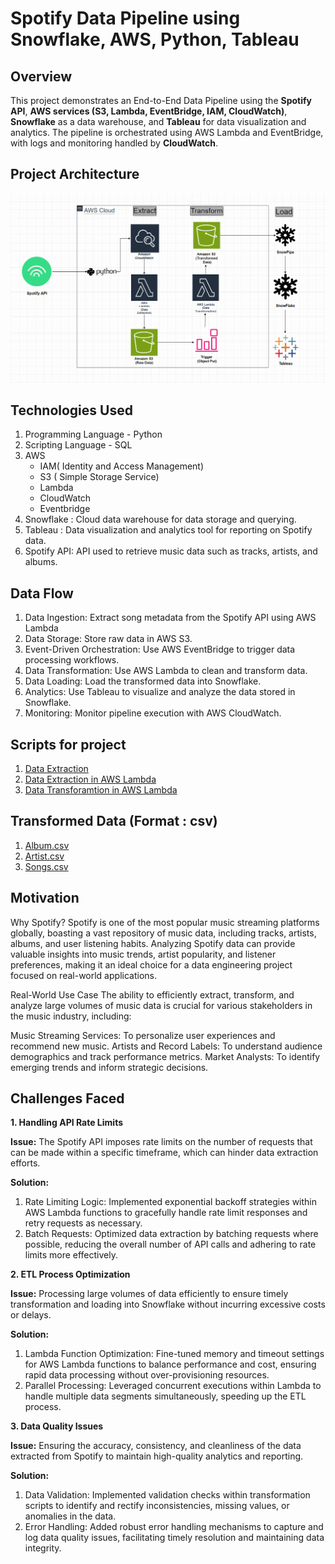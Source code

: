 # Spotify Data Pipeline using Snowflake, AWS, Python, Tableau

## **Overview** 

This project demonstrates an End-to-End Data Pipeline using the **Spotify API**, 
**AWS services (S3, Lambda, EventBridge, IAM, CloudWatch)**, **Snowflake** as a data warehouse, 
and **Tableau** for data visualization and analytics. 
The pipeline is orchestrated using AWS Lambda and EventBridge, with logs and monitoring handled by **CloudWatch**.

## Project Architecture
![End-To-End Project Architecture](https://github.com/Adwait0043/spotify-end-to-end-data-engineering-project-using-aws-snowflake/blob/main/End-to-End-Architecture.png)



## Technologies Used
1. Programming Language - Python
2. Scripting Language - SQL
3. AWS
   - IAM( Identity and Access Management)
   - S3 ( Simple Storage Service)
   - Lambda
   - CloudWatch
   - Eventbridge
4. Snowflake : Cloud data warehouse for data storage and querying.
5. Tableau : Data visualization and analytics tool for reporting on Spotify data.
6. Spotify API: API used to retrieve music data such as tracks, artists, and albums.

## Data Flow
1. Data Ingestion: Extract song metadata from the Spotify API using AWS Lambda
2. Data Storage: Store raw data in AWS S3.
3. Event-Driven Orchestration: Use AWS EventBridge to trigger data processing workflows.
4. Data Transformation: Use AWS Lambda to clean and transform data.
5. Data Loading: Load the transformed data into Snowflake.
6. Analytics: Use Tableau to visualize and analyze the data stored in Snowflake.
7. Monitoring: Monitor pipeline execution with AWS CloudWatch.

## Scripts for project 
1. [Data Extraction ](Data_Extraction_From_Spotify_API_Using_Python.ipynb)
2. [Data Extraction in AWS Lambda](Data_Extraction_Source_Code_AWS_Lambda.ipynb)
3. [Data Transforamtion in AWS Lambda](Data_Transformation_Source_Code_AWS_Lambda.ipynb)

## Transformed Data (Format : csv)
1. [Album.csv](https://github.com/Adwait0043/spotify-end-to-end-data-engineering-project-using-aws-snowflake/blob/main/album_transformed_2024-10-03%2019_34_07.292656.csv)
2. [Artist.csv](https://github.com/Adwait0043/spotify-end-to-end-data-engineering-project-using-aws-snowflake/blob/main/artist_transformed_2024-10-03%2019_34_07.392659.csv)
3. [Songs.csv](https://github.com/Adwait0043/spotify-end-to-end-data-engineering-project-using-aws-snowflake/blob/main/song_transformed_2024-10-03%2019_34_07.014263.csv)

## Motivation
Why Spotify?
Spotify is one of the most popular music streaming platforms globally, boasting a vast repository of music data, including tracks, artists, albums, and user listening habits. Analyzing Spotify data can provide valuable insights into music trends, artist popularity, and listener preferences, making it an ideal choice for a data engineering project focused on real-world applications.

Real-World Use Case
The ability to efficiently extract, transform, and analyze large volumes of music data is crucial for various stakeholders in the music industry, including:

Music Streaming Services: To personalize user experiences and recommend new music.
Artists and Record Labels: To understand audience demographics and track performance metrics.
Market Analysts: To identify emerging trends and inform strategic decisions.

## Challenges Faced
**1. Handling API Rate Limits**

**Issue:** The Spotify API imposes rate limits on the number of requests that can be made within a specific timeframe, which can hinder data extraction efforts.

**Solution:**
1. Rate Limiting Logic: Implemented exponential backoff strategies within AWS Lambda functions to gracefully handle rate limit responses and retry requests as necessary.
2. Batch Requests: Optimized data extraction by batching requests where possible, reducing the overall number of API calls and adhering to rate limits more effectively.

**2. ETL Process Optimization**


**Issue:** Processing large volumes of data efficiently to ensure timely transformation and loading into Snowflake without incurring excessive costs or delays.

**Solution:** 
1. Lambda Function Optimization: Fine-tuned memory and timeout settings for AWS Lambda functions to balance performance and cost, ensuring rapid data processing without over-provisioning resources.
2. Parallel Processing: Leveraged concurrent executions within Lambda to handle multiple data segments simultaneously, speeding up the ETL process.

**3. Data Quality Issues**

**Issue:** Ensuring the accuracy, consistency, and cleanliness of the data extracted from Spotify to maintain high-quality analytics and reporting.

**Solution:**
1. Data Validation: Implemented validation checks within transformation scripts to identify and rectify inconsistencies, missing values, or anomalies in the data.
2. Error Handling: Added robust error handling mechanisms to capture and log data quality issues, facilitating timely resolution and maintaining data integrity.
